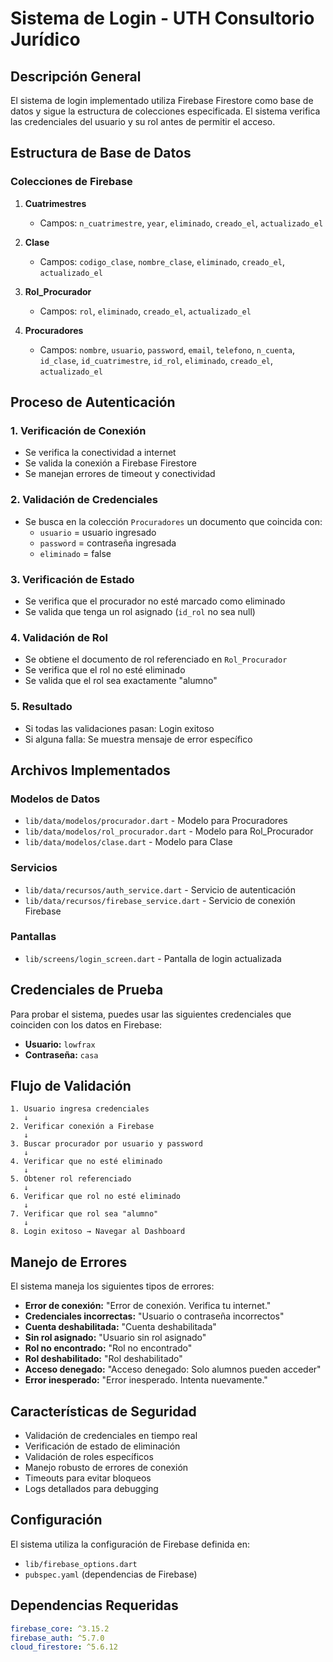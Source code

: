# Sistema de Login - UTH Consultorio Jurídico

## Descripción General

El sistema de login implementado utiliza Firebase Firestore como base de datos y sigue la estructura de colecciones especificada. El sistema verifica las credenciales del usuario y su rol antes de permitir el acceso.

## Estructura de Base de Datos

### Colecciones de Firebase

1. **Cuatrimestres**
   - Campos: `n_cuatrimestre`, `year`, `eliminado`, `creado_el`, `actualizado_el`

2. **Clase**
   - Campos: `codigo_clase`, `nombre_clase`, `eliminado`, `creado_el`, `actualizado_el`

3. **Rol_Procurador**
   - Campos: `rol`, `eliminado`, `creado_el`, `actualizado_el`

4. **Procuradores**
   - Campos: `nombre`, `usuario`, `password`, `email`, `telefono`, `n_cuenta`, `id_clase`, `id_cuatrimestre`, `id_rol`, `eliminado`, `creado_el`, `actualizado_el`

## Proceso de Autenticación

### 1. Verificación de Conexión
- Se verifica la conectividad a internet
- Se valida la conexión a Firebase Firestore
- Se manejan errores de timeout y conectividad

### 2. Validación de Credenciales
- Se busca en la colección `Procuradores` un documento que coincida con:
  - `usuario` = usuario ingresado
  - `password` = contraseña ingresada
  - `eliminado` = false

### 3. Verificación de Estado
- Se verifica que el procurador no esté marcado como eliminado
- Se valida que tenga un rol asignado (`id_rol` no sea null)

### 4. Validación de Rol
- Se obtiene el documento de rol referenciado en `Rol_Procurador`
- Se verifica que el rol no esté eliminado
- Se valida que el rol sea exactamente "alumno"

### 5. Resultado
- Si todas las validaciones pasan: Login exitoso
- Si alguna falla: Se muestra mensaje de error específico

## Archivos Implementados

### Modelos de Datos
- `lib/data/modelos/procurador.dart` - Modelo para Procuradores
- `lib/data/modelos/rol_procurador.dart` - Modelo para Rol_Procurador
- `lib/data/modelos/clase.dart` - Modelo para Clase

### Servicios
- `lib/data/recursos/auth_service.dart` - Servicio de autenticación
- `lib/data/recursos/firebase_service.dart` - Servicio de conexión Firebase

### Pantallas
- `lib/screens/login_screen.dart` - Pantalla de login actualizada

## Credenciales de Prueba

Para probar el sistema, puedes usar las siguientes credenciales que coinciden con los datos en Firebase:

- **Usuario:** `lowfrax`
- **Contraseña:** `casa`

## Flujo de Validación

```
1. Usuario ingresa credenciales
   ↓
2. Verificar conexión a Firebase
   ↓
3. Buscar procurador por usuario y password
   ↓
4. Verificar que no esté eliminado
   ↓
5. Obtener rol referenciado
   ↓
6. Verificar que rol no esté eliminado
   ↓
7. Verificar que rol sea "alumno"
   ↓
8. Login exitoso → Navegar al Dashboard
```

## Manejo de Errores

El sistema maneja los siguientes tipos de errores:

- **Error de conexión:** "Error de conexión. Verifica tu internet."
- **Credenciales incorrectas:** "Usuario o contraseña incorrectos"
- **Cuenta deshabilitada:** "Cuenta deshabilitada"
- **Sin rol asignado:** "Usuario sin rol asignado"
- **Rol no encontrado:** "Rol no encontrado"
- **Rol deshabilitado:** "Rol deshabilitado"
- **Acceso denegado:** "Acceso denegado: Solo alumnos pueden acceder"
- **Error inesperado:** "Error inesperado. Intenta nuevamente."

## Características de Seguridad

- Validación de credenciales en tiempo real
- Verificación de estado de eliminación
- Validación de roles específicos
- Manejo robusto de errores de conexión
- Timeouts para evitar bloqueos
- Logs detallados para debugging

## Configuración

El sistema utiliza la configuración de Firebase definida en:
- `lib/firebase_options.dart`
- `pubspec.yaml` (dependencias de Firebase)

## Dependencias Requeridas

```yaml
firebase_core: ^3.15.2
firebase_auth: ^5.7.0
cloud_firestore: ^5.6.12
``` 